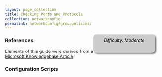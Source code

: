 ```yaml
---
layout: page_collection
title: Checking Ports and Protocols
collection: networkconfig
permalink: networkconfig/grouppolicies/
---
```

<div style="float:right; padding:10px; margin-right:20px; border-radius:10px; width:180px; height:40px; box-shadow:3px 3px 5px 0px; text-align:center; background-color:#CCC; color:#666666">
<div style="color:#000000">
<em>Difficulty: Moderate</em>
</div>
</div>


### References

Elements of this guide were derived from a [Microsoft Knowledgebase Article](https://support.microsoft.com/en-us/kb/281245)

### Configuration Scripts